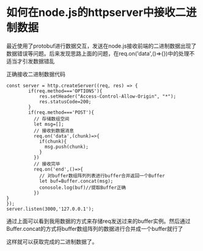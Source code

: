 # 如何在node.js的httpserver中接收二进制数据

最近使用了protobuf进行数据交互，发送在node.js接收前端的二进制数据出现了数据错误等问题。后来发现思路上面的问题，在req.on('data',()=>{})中的处理不适当才引发数据错乱

正确接收二进制数据代码
```
const server = http.createServer((req, res) => {
        if(req.method==='OPTIONS'){
            res.setHeader("Access-Control-Allow-Origin", "*");
            res.statusCode=200;
        }
        if(req.method==='POST'){
          // 存储数组空间
          let msg=[];
          // 接收到数据消息
          req.on('data',(chunk)=>{
            if(chunk){
              msg.push(chunk);
            }
          })
          // 接收完毕
          req.on('end',()=>{
            // 对buffer数组阵列列表进行buffer合并返回一个Buffer
            let buf=Buffer.concat(msg);
            conosole.log(buf)//提取Buffer正确
          })                  
}    
});
server.listen(3000,'127.0.0.1');
```
通过上面可以看到我用数据的方式来存储req发送过来的buffer实例。然后通过Buffer.concat的方式将buffer数组阵列的数据进行合并成一个buffer就行了

这样就可以获取完成的二进制数据了。
